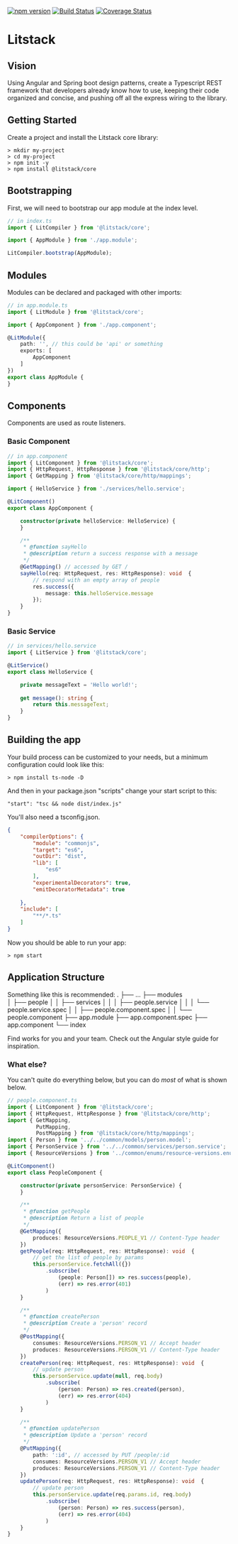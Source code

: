 [![npm version](https://badge.fury.io/js/%40litstack%2Fcore.svg)](https://badge.fury.io/js/%40litstack%2Fcore) [![Build Status](https://travis-ci.org/codyjdalton/litstack.svg?branch=master)](https://travis-ci.org/codyjdalton/litstack) [![Coverage Status](https://coveralls.io/repos/github/codyjdalton/litstack/badge.svg?branch=master)](https://coveralls.io/github/codyjdalton/litstack?branch=master)

# Litstack

## Vision

Using Angular and Spring boot design patterns, create a Typescript REST framework that developers already know how to use, keeping their code organized and concise, and pushing off all the express wiring to the library.

## Getting Started

Create a project and install the Litstack core library:

```
> mkdir my-project
> cd my-project
> npm init -y
> npm install @litstack/core
```

## Bootstrapping
First, we will need to bootstrap our app module at the index level.

```typescript
// in index.ts
import { LitCompiler } from '@litstack/core';

import { AppModule } from './app.module';

LitCompiler.bootstrap(AppModule);
```

## Modules
Modules can be declared and packaged with other imports:

```typescript
// in app.module.ts
import { LitModule } from '@litstack/core';

import { AppComponent } from './app.component';

@LitModule({
    path: '', // this could be 'api' or something
    exports: [
        AppComponent
    ]
})
export class AppModule {
}
```

## Components
Components are used as route listeners.

### Basic Component

```typescript
// in app.component
import { LitComponent } from '@litstack/core';
import { HttpRequest, HttpResponse } from '@litstack/core/http';
import { GetMapping } from '@litstack/core/http/mappings';

import { HelloService } from './services/hello.service';

@LitComponent()
export class AppComponent {

    constructor(private helloService: HelloService) {
    }

    /**
     * @function sayHello
     * @description return a success response with a message
     */ 
    @GetMapping() // accessed by GET /
    sayHello(req: HttpRequest, res: HttpResponse): void  {
        // respond with an empty array of people
        res.success({
            message: this.helloService.message
        });
    }
}
```

### Basic Service

```typescript
// in services/hello.service
import { LitService } from '@litstack/core';

@LitService()
export class HelloService {

    private messageText = 'Hello world!';
    
    get message(): string {
        return this.messageText;
    }
}
```

## Building the app

Your build process can be customized to your needs, but a minimum configuration could look
like this:

```
> npm install ts-node -D
```

And then in your package.json "scripts" change your start script to this: 

```
"start": "tsc && node dist/index.js"
```

You'll also need a tsconfig.json.

```json
{
    "compilerOptions": {
        "module": "commonjs",
        "target": "es6",
        "outDir": "dist",
        "lib": [
            "es6"
        ],
        "experimentalDecorators": true,
        "emitDecoratorMetadata": true
        
    },
    "include": [
        "**/*.ts"
    ]
}
```

Now you should be able to run your app:

```
> npm start
```

## Application Structure

Something like this is recommended:
    .
    ├── ...
    ├── modules                    
    │   ├── people
    │   │   ├── services
    │   │   │   ├── people.service
    │   │   │   └── people.service.spec
    │   │   ├── people.component.spec
    │   │   └── people.component
    ├── app.module
    ├── app.component.spec
    ├── app.component
    └── index

Find works for you and your team. Check out the Angular style guide for inspiration.

### What else?

You can't quite do everything below, but you can do *most* of what is shown below.

```typescript
// people.component.ts
import { LitComponent } from '@litstack/core';
import { HttpRequest, HttpResponse } from '@litstack/core/http';
import { GetMapping,
         PutMapping,
         PostMapping } from '@litstack/core/http/mappings';
import { Person } from '../../common/models/person.model';
import { PersonService } from '../../common/services/person.service';
import { ResourceVersions } from '../common/enums/resource-versions.enum';

@LitComponent()
export class PeopleComponent {

    constructor(private personService: PersonService) {
    }

    /**
     * @function getPeople
     * @description Return a list of people
     */ 
    @GetMapping({
        produces: ResourceVersions.PEOPLE_V1 // Content-Type header
    })
    getPeople(req: HttpRequest, res: HttpResponse): void  {
        // get the list of people by params
        this.personService.fetchAll({})
            .subscribe(
                (people: Person[]) => res.success(people),
                (err) => res.error(401)
            )
    }

    /**
     * @function createPerson
     * @description Create a 'person' record
     */
    @PostMapping({
        consumes: ResourceVersions.PERSON_V1 // Accept header
        produces: ResourceVersions.PERSON_V1 // Content-Type header
    })
    createPerson(req: HttpRequest, res: HttpResponse): void  {
        // update person
        this.personService.update(null, req.body)
            .subscribe(
                (person: Person) => res.created(person),
                (err) => res.error(404)
            )
    }

    /**
     * @function updatePerson
     * @description Update a 'person' record
     */
    @PutMapping({
        path: ':id', // accessed by PUT /people/:id
        consumes: ResourceVersions.PERSON_V1 // Accept header
        produces: ResourceVersions.PERSON_V1 // Content-Type header
    })
    updatePerson(req: HttpRequest, res: HttpResponse): void  {
        // update person
        this.personService.update(req.params.id, req.body)
            .subscribe(
                (person: Person) => res.success(person),
                (err) => res.error(404)
            )
    }
}
```
